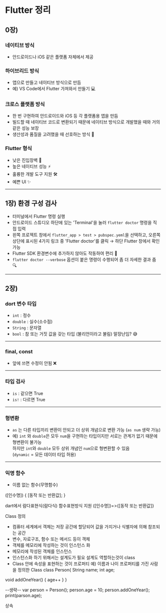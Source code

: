 # Flutter 정리

## 0장)
### 네이티브 방식  
- 안드로이드나 iOS 같은 플랫폼 자체에서 제공  

### 하이브리드 방식  
- 앱으로 만들고 네이티브 방식으로 만듬  
- 예) VS Code에서 Flutter 가져와서 만들기 💻

### 크로스 플랫폼 방식  
- 한 번 구현하여 안드로이드와 iOS 등 각 플랫폼용 앱을 만듬  
- 빌드할 때 네이티브 코드로 변환되기 때문에 네이티브 방식으로 개발했을 때와 거의 같은 성능 보장  
- 생산성과 품질을 고려했을 때 선호하는 방식 🚀

### Flutter 형식
- 낮은 진입장벽 🙌  
- 높은 네이티브 성능 ⚡  
- 훌륭한 개발 도구 지원 🛠️  
- 예쁜 UI ✨  

---

## 1장) 환경 구성 검사
- 터미널에서 Flutter 명령 실행  
- 안드로이드 스튜디오 하단에 있는 'Terminal'을 눌러 `flutter doctor` 명령을 직접 입력  
- 왼쪽 프로젝트 창에서 `flutter_app > test > pubspec.yeml`을 선택하고, 오른쪽 상단에 표시된 4가지 링크 중 'Flutter doctor'를 클릭 → 하단 Flutter 창에서 확인 가능  
- Flutter SDK 환경변수에 추가하지 않아도 작동하여 편리 🙆  
- `flutter doctor --verbose` 옵션이 붙은 명령이 수행되어 좀 더 자세한 결과 줌 🔍  

---

## 2장)

### dort 변수 타입
- `int` : 정수  
- `double` : 실수(소수점)  
- `String` : 문자열  
- `bool` : 참 또는 거짓 값을 갖는 타입 (불리언이라고 불림) 말장난임? 😅  

---

### final, const
- 앞에 쓰면 수정이 안됨 ❌

---

### 타입 검사
- `is` : 같으면 True  
- `is!` : 다르면 True  

---

### 형변환
- `as` 는 다른 타입끼리 변환이 안되고 더 상위 개념으로 변환 가능 (`as num` 생략 가능)  
- 예) `int` 와 `double`은 모두 `num`을 구현하는 타입이지만 서로는 관계가 없기 때문에 형변환이 불가능  
  하지만 `int`와 `double` 모두 상위 개념인 `num`으로 형변환할 수 있음  
  (`dynamic` = 모든 데이터 타입 허용)

---

### 익명 함수
- 이름 없는 함수(무명함수)

([인수명]) {
  [동작 또는 반환값];
}

 dart에서 람다표현식(람다식) 함수표현방식 지원
 ([인수명])=>{[동작 또는 반환값]}

Class 정의
- 컴퓨터 세계에서 객체는 저장 공간에 할당되어 값을 가지거나 식별자에 의해 참조되는 공간
- 변수, 자료구조, 함수 또는 메서드 등이 객체
- 객체를 메모리에 작성하는 것이 인스턴스 화 
- 메모리에 작성된 객체를 인스턴스
- 인스턴스화 하기 위해서는 설계도가 필요 설계도 역할하는것이 class
- Class 안에 속성을 표현하는 것이 프로퍼티
예) 이름과 나이 프로퍼티를 가진 사람을 정의한 Class
class Person{
 String name;
int age;

void addOneYear() {
	age++
	}
}
	
--생략--
var person = Person();
person.age = 10;
person.addOneYear();
print(parson.age);

상속
